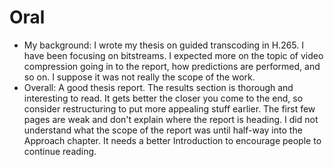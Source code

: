# Oral
- My background: I wrote my thesis on guided transcoding in H.265. I have been focusing on bitstreams. I expected more on the topic of video compression going in to the report, how predictions are performed, and so on. I suppose it was not really the scope of the work.
- Overall: A good thesis report. The results section is thorough and interesting to read. It gets better the closer you come to the end, so consider restructuring to put more appealing stuff earlier. The first few pages are weak and don't explain where the report is heading. I did not understand what the scope of the report was until half-way into the Approach chapter. It needs a better Introduction to encourage people to continue reading.
